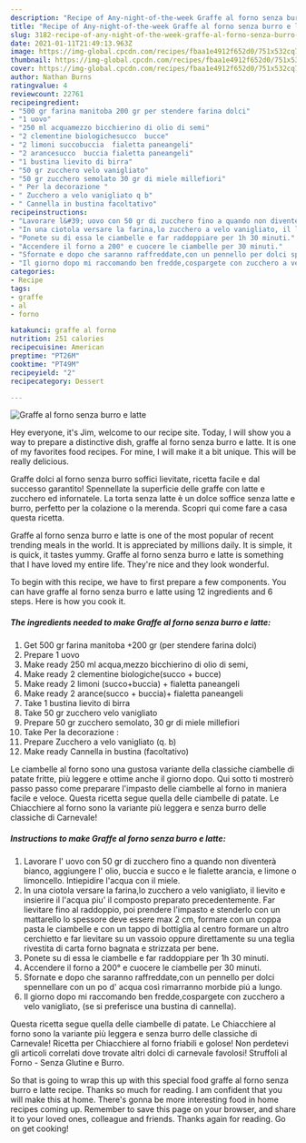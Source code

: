 ```yaml
---
description: "Recipe of Any-night-of-the-week Graffe al forno senza burro e latte"
title: "Recipe of Any-night-of-the-week Graffe al forno senza burro e latte"
slug: 3182-recipe-of-any-night-of-the-week-graffe-al-forno-senza-burro-e-latte
date: 2021-01-11T21:49:13.963Z
image: https://img-global.cpcdn.com/recipes/fbaa1e4912f652d0/751x532cq70/graffe-al-forno-senza-burro-e-latte-recipe-main-photo.jpg
thumbnail: https://img-global.cpcdn.com/recipes/fbaa1e4912f652d0/751x532cq70/graffe-al-forno-senza-burro-e-latte-recipe-main-photo.jpg
cover: https://img-global.cpcdn.com/recipes/fbaa1e4912f652d0/751x532cq70/graffe-al-forno-senza-burro-e-latte-recipe-main-photo.jpg
author: Nathan Burns
ratingvalue: 4
reviewcount: 22761
recipeingredient:
- "500 gr farina manitoba 200 gr per stendere farina dolci"
- "1 uovo"
- "250 ml acquamezzo bicchierino di olio di semi"
- "2 clementine biologichesucco  bucce"
- "2 limoni succobuccia  fialetta paneangeli"
- "2 arancesucco  buccia fialetta paneangeli"
- "1 bustina lievito di birra"
- "50 gr zucchero velo vanigliato"
- "50 gr zucchero semolato 30 gr di miele millefiori"
- " Per la decorazione "
- " Zucchero a velo vanigliato q b"
- " Cannella in bustina facoltativo"
recipeinstructions:
- "Lavorare l&#39; uovo con 50 gr di zucchero fino a quando non diventerà bianco, aggiungere l&#39; olio, buccia e succo e le fialette arancia, e limone o limoncello. Intiepidire l&#39;acqua con il miele."
- "In una ciotola versare la farina,lo zucchero a velo vanigliato, il lievito e insierire il l&#39;acqua piu&#39; il composto preparato precedentemente. Far lievitare fino al raddoppio, poi prendere l&#39;impasto e stenderlo con un mattarello lo spessore deve essere max 2 cm, formare con un coppa pasta le ciambelle e con un tappo di bottiglia al centro formare un altro cerchietto e far lievitare su un vassoio oppure direttamente su una teglia rivestita di carta forno bagnata e strizzata per bene."
- "Ponete su di essa le ciambelle e far raddoppiare per 1h 30 minuti."
- "Accendere il forno a 200° e cuocere le ciambelle per 30 minuti."
- "Sfornate e dopo che saranno raffreddate,con un pennello per dolci spennellare con un po d&#39; acqua così rimarranno morbide piú a lungo."
- "Il giorno dopo mi raccomando ben fredde,cospargete con zucchero a velo vanigliato, (se si preferisce una bustina di cannella)."
categories:
- Recipe
tags:
- graffe
- al
- forno

katakunci: graffe al forno 
nutrition: 251 calories
recipecuisine: American
preptime: "PT26M"
cooktime: "PT49M"
recipeyield: "2"
recipecategory: Dessert

---
```



![Graffe al forno senza burro e latte](https://img-global.cpcdn.com/recipes/fbaa1e4912f652d0/751x532cq70/graffe-al-forno-senza-burro-e-latte-recipe-main-photo.jpg)

Hey everyone, it's Jim, welcome to our recipe site. Today, I will show you a way to prepare a distinctive dish, graffe al forno senza burro e latte. It is one of my favorites food recipes. For mine, I will make it a bit unique. This will be really delicious.

Graffe dolci al forno senza burro soffici lievitate, ricetta facile e dal successo garantito! Spennellate la superficie delle graffe con latte e zucchero ed infornatele. La torta senza latte è un dolce soffice senza latte e burro, perfetto per la colazione o la merenda. Scopri qui come fare a casa questa ricetta.

Graffe al forno senza burro e latte is one of the most popular of recent trending meals in the world. It is appreciated by millions daily. It is simple, it is quick, it tastes yummy. Graffe al forno senza burro e latte is something that I have loved my entire life. They're nice and they look wonderful.


To begin with this recipe, we have to first prepare a few components. You can have graffe al forno senza burro e latte using 12 ingredients and 6 steps. Here is how you cook it.

<!--inarticleads1-->

##### The ingredients needed to make Graffe al forno senza burro e latte:

1. Get 500 gr farina manitoba +200 gr (per stendere farina dolci)
1. Prepare 1 uovo
1. Make ready 250 ml acqua,mezzo bicchierino di olio di semi,
1. Make ready 2 clementine biologiche(succo + bucce)
1. Make ready 2 limoni (succo+buccia) + fialetta paneangeli
1. Make ready 2 arance(succo + buccia)+ fialetta paneangeli
1. Take 1 bustina lievito di birra
1. Take 50 gr zucchero velo vanigliato
1. Prepare 50 gr zucchero semolato, 30 gr di miele millefiori
1. Take  Per la decorazione :
1. Prepare  Zucchero a velo vanigliato (q. b)
1. Make ready  Cannella in bustina (facoltativo)


Le ciambelle al forno sono una gustosa variante della classiche ciambelle di patate fritte, più leggere e ottime anche il giorno dopo. Qui sotto ti mostrerò passo passo come preparare l&#39;impasto delle ciambelle al forno in maniera facile e veloce. Questa ricetta segue quella delle ciambelle di patate. Le Chiacchiere al forno sono la variante più leggera e senza burro delle classiche di Carnevale! 

<!--inarticleads2-->

##### Instructions to make Graffe al forno senza burro e latte:

1. Lavorare l&#39; uovo con 50 gr di zucchero fino a quando non diventerà bianco, aggiungere l&#39; olio, buccia e succo e le fialette arancia, e limone o limoncello. Intiepidire l&#39;acqua con il miele.
1. In una ciotola versare la farina,lo zucchero a velo vanigliato, il lievito e insierire il l&#39;acqua piu&#39; il composto preparato precedentemente. Far lievitare fino al raddoppio, poi prendere l&#39;impasto e stenderlo con un mattarello lo spessore deve essere max 2 cm, formare con un coppa pasta le ciambelle e con un tappo di bottiglia al centro formare un altro cerchietto e far lievitare su un vassoio oppure direttamente su una teglia rivestita di carta forno bagnata e strizzata per bene.
1. Ponete su di essa le ciambelle e far raddoppiare per 1h 30 minuti.
1. Accendere il forno a 200° e cuocere le ciambelle per 30 minuti.
1. Sfornate e dopo che saranno raffreddate,con un pennello per dolci spennellare con un po d&#39; acqua così rimarranno morbide piú a lungo.
1. Il giorno dopo mi raccomando ben fredde,cospargete con zucchero a velo vanigliato, (se si preferisce una bustina di cannella).


Questa ricetta segue quella delle ciambelle di patate. Le Chiacchiere al forno sono la variante più leggera e senza burro delle classiche di Carnevale! Ricetta per Chiacchiere al forno friabili e golose! Non perdetevi gli articoli correlati dove trovate altri dolci di carnevale favolosi! Struffoli al Forno - Senza Glutine e Burro. 

So that is going to wrap this up with this special food graffe al forno senza burro e latte recipe. Thanks so much for reading. I am confident that you will make this at home. There's gonna be more interesting food in home recipes coming up. Remember to save this page on your browser, and share it to your loved ones, colleague and friends. Thanks again for reading. Go on get cooking!
